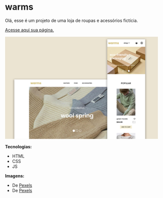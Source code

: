 # warms 
 
Olá, esse é um projeto de uma loja de roupas e acessórios fictícia.

<a href="https://biancassantos.github.io/warms/" target="_blank">Acesse aqui sua página.</a>

![Design do projeto](https://raw.githubusercontent.com/biancassantos/warms/main/warms-design.jpg)

**Tecnologias:**
* HTML
* CSS
* JS

**Imagens:**
* De <a href="https://www.pexels.com/pt-br/collections/clothes-c0ytszy/" target="_blank">Pexels</a>
* De <a href="https://www.pexels.com/pt-br/collections/shopping-9qte55p/" target="_blank">Pexels</a>
